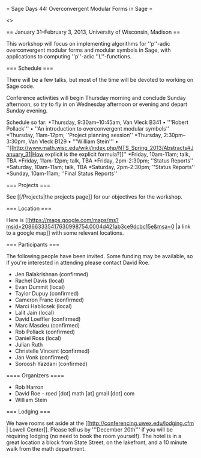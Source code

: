 = Sage Days 44: Overconvergent Modular Forms in Sage =

<<TableOfContents>>

== January 31–February 3, 2013, University of Wisconsin, Madison ==

This workshop will focus on implementing algorithms for ''p''-adic overconvergent modular forms and modular symbols in Sage, with applications to computing ''p''-adic ''L''-functions.

=== Schedule ===

There will be a few talks, but most of the time will be devoted to working on Sage code.

Conference activities will begin Thursday morning and conclude Sunday afternoon, so try to fly in on Wednesday afternoon or evening and depart Sunday evening.

Schedule so far:
 *Thursday, 9:30am–10:45am, Van Vleck B341 &bull; '''Robert Pollack''' &bull; ''An introduction to overconvergent modular symbols''
 *Thursday, 11am-12pm; ''Project planning session''
 *Thursday, 2:30pm–3:30pm, Van Vleck B129 &bull; '''William Stein''' &bull; ''[[http://www.math.wisc.edu/wiki/index.php/NTS_Spring_2013/Abstracts#January_31|How explicit is the explicit formula?]]''
 *Friday, 10am-11am; talk, TBA
 *Friday, 11am-12pm; talk, TBA
 *Friday, 2pm-2:30pm; ''Status Reports''
 *Saturday, 10am-11am; talk, TBA
 *Saturday, 2pm-2:30pm; ''Status Reports''
 *Sunday, 10am-11am; ''Final Status Reports''

=== Projects ===

See [[/Projects|the projects page]] for our objectives for the workshop.

=== Location ===

Here is [[https://maps.google.com/maps/ms?msid=208663335417630998754.0004d421ab3ce9dcbc15e&msa=0 |a link to a google map]] with some relevant locations.

=== Participants ===

The following people have been invited.  Some funding may be available, so if you're interested in attending please contact David Roe.

 * Jen Balakrishnan (confirmed)
 * Rachel Davis (local)
 * Evan Dummit (local)
 * Taylor Dupuy (confirmed)
 * Cameron Franc (confirmed)
 * Marci Hablicsek (local)
 * Lalit Jain (local)
 * David Loeffler (confirmed)
 * Marc Masdeu (confirmed)
 * Rob Pollack (confirmed)
 * Daniel Ross (local)
 * Julian Ruth
 * Christelle Vincent (confirmed)
 * Jan Vonk (confirmed)
 * Soroosh Yazdani (confirmed)

==== Organizers ====

 * Rob Harron
 * David Roe - roed [dot] math [at] gmail [dot] com
 * William Stein

=== Lodging ===

We have rooms set aside at the [[http://conferencing.uwex.edu/lodging.cfm | Lowell Center]]. Please tell us by '''December 20th''' if you will be requiring lodging (no need to book the room yourself). The hotel is in a great location a block from State Street, on the lakefront, and a 10 minute walk from the math department.

